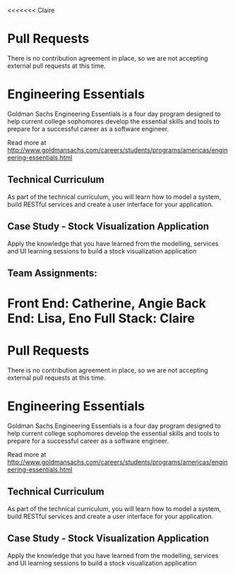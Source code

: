 <<<<<<< Claire
# Pull Requests

There is no contribution agreement in place, so we are not accepting external pull requests at this time.

# Engineering Essentials

Goldman Sachs Engineering Essentials is a four day program designed to help current college sophomores develop the essential skills and tools to prepare for a successful career as a software engineer.

Read more at http://www.goldmansachs.com/careers/students/programs/americas/engineering-essentials.html

## Technical Curriculum

As part of the technical curriculum, you will learn how to model a system, build RESTful services and create a user interface for your application.

## Case Study - Stock Visualization Application

Apply the knowledge that you have learned from the modelling, services and UI learning sessions to build a stock visualization application

## Team Assignments:
Front End: Catherine, Angie
Back End: Lisa, Eno
Full Stack: Claire
=======

# Pull Requests

There is no contribution agreement in place, so we are not accepting external pull requests at this time.

# Engineering Essentials

Goldman Sachs Engineering Essentials is a four day program designed to help current college sophomores develop the essential skills and tools to prepare for a successful career as a software engineer.

Read more at http://www.goldmansachs.com/careers/students/programs/americas/engineering-essentials.html

## Technical Curriculum

As part of the technical curriculum, you will learn how to model a system, build RESTful services and create a user interface for your application.

## Case Study - Stock Visualization Application

Apply the knowledge that you have learned from the modelling, services and UI learning sessions to build a stock visualization application

